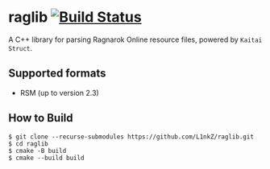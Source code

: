 # raglib [![Build Status](https://travis-ci.org/L1nkZ/raglib.svg?branch=master)](https://travis-ci.org/L1nkZ/raglib)

A C++ library for parsing Ragnarok Online resource files, powered by `Kaitai Struct`.

## Supported formats

* RSM (up to version 2.3)

## How to Build

```
$ git clone --recurse-submodules https://github.com/L1nkZ/raglib.git
$ cd raglib
$ cmake -B build
$ cmake --build build
```
